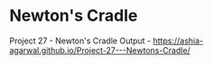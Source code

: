 # Newton's Cradle
Project 27 - Newton's Cradle
Output - https://ashia-agarwal.github.io/Project-27---Newtons-Cradle/
